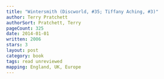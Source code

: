 ```yaml
---
title: "Wintersmith (Discworld, #35; Tiffany Aching, #3)"
author: Terry Pratchett
authorSort: Pratchett, Terry
pageCount: 325
date: 2014-01-01
written: 2006
stars: 3
layout: post
category: book
tags: read unreviewed
mapping: England, UK, Europe
---
```

